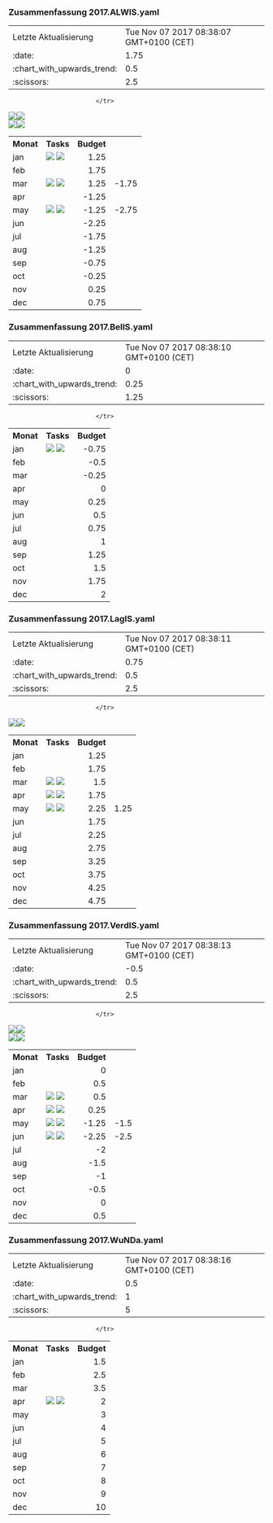 

### Zusammenfassung 2017.ALWIS.yaml
<table>
            <tr>
                <td>Letzte Aktualisierung</td><td>Tue Nov 07 2017 08:38:07 GMT+0100 (CET)</td>
            </tr>
            <tr>
                <td>:date:</td><td>1.75</td>
            </tr>
            <tr>
                <td> :chart_with_upwards_trend: </td><td>0.5</td>
            </tr>
            <tr>
                <td>:scissors:</td><td>2.5</td>
            </tr>
        </table>

 <table>
                        <tr>
                            <th valign="top" align="left">Monat</th>
                            <th valign="top" align="left">Tasks</th>
                            <th valign="bottom" align="right">Budget</th>
                 
                            </tr>
        
<tr>
                                <td valign="top">jan</td>
                            <td>
<a target="_blank" href="https://github.com/cismet/wupp/issues/1043"><img src="https://img.shields.io/badge/%231043%20-Billing%20%20%20Rechnungsanlage%20ben%C3%B6tigt%20Trennung%20der%20Baulasten%20und%20der%20Katasterausz%C3%BCg%E2%80%A6%09%09%09%09-green.svg?style=flat?maxAge=1"/></a>
<a target="_blank" href="https://github.com/cismet/wupp/issues/1043"><img src="https://img.shields.io/badge/cons%20-1-yellow.svg?style=flat?maxAge=1"/></a>
<br>
</td>
                        <td align="right" valign="bottom">1.25</td>
</tr>
<tr>
                                <td valign="top">feb</td>
                            <td>
</td>
                <td align="right" valign="bottom">1.75</td>
</tr>
<tr>
                                <td valign="top">mar</td>
                            <td>
<a target="_blank" href="https://github.com/cismet/wupp/issues/1118"><img src="https://img.shields.io/badge/%231118%20-Vermessungsunterlagenportal%3A%20unerwarteter%20Fehler%20ist%20beim%20Ausf%C3%BChren%20des%20Tasks%20NA%E2%80%A6%09%09%09%09-green.svg?style=flat?maxAge=1"/></a>
<a target="_blank" href="https://github.com/cismet/wupp/issues/1118"><img src="https://img.shields.io/badge/cons%20-1-yellow.svg?style=flat?maxAge=1"/></a>
<br>
</td>
                        <td align="right" valign="bottom">1.25</td>
<a target="_blank" href="https://github.com/cismet/wupp/issues/1059"><img src="https://img.shields.io/badge/%231059%20-Anbindung%20Bestellformular%20Amtliche%20Basiskarte%20(ABK)%20(3%20MT)%09%09%09%09-green.svg?style=flat?maxAge=1"/></a>
<a target="_blank" href="https://github.com/cismet/wupp/issues/1059"><img src="https://img.shields.io/badge/cons%20-3-yellow.svg?style=flat?maxAge=1"/></a>
<br>
</td>
                        <td align="right" valign="bottom">-1.75</td>
</tr>
<tr>
                                <td valign="top">apr</td>
                            <td>
</td>
                <td align="right" valign="bottom">-1.25</td>
</tr>
<tr>
                                <td valign="top">may</td>
                            <td>
<a target="_blank" href="https://github.com/cismet/wupp/issues/1150"><img src="https://img.shields.io/badge/%231150%20-Nutzername%20in%20WuNDa%20an%203A%20Server%20durchreichen%3F%20(0%2C5%20MT)%09%09%09%09-green.svg?style=flat?maxAge=1"/></a>
<a target="_blank" href="https://github.com/cismet/wupp/issues/1150"><img src="https://img.shields.io/badge/cons%20-0.5-yellow.svg?style=flat?maxAge=1"/></a>
<br>
</td>
                        <td align="right" valign="bottom">-1.25</td>
<a target="_blank" href="https://github.com/cismet/wupp/issues/1149"><img src="https://img.shields.io/badge/%231149%20-Sammelissue%20und%20ToDo%09%09%09%09-green.svg?style=flat?maxAge=1"/></a>
<a target="_blank" href="https://github.com/cismet/wupp/issues/1149"><img src="https://img.shields.io/badge/cons%20-1.5-orange.svg?style=flat?maxAge=1"/></a>
<br>
</td>
                        <td align="right" valign="bottom">-2.75</td>
</tr>
<tr>
                                <td valign="top">jun</td>
                            <td>
</td>
                <td align="right" valign="bottom">-2.25</td>
</tr>
<tr>
                                <td valign="top">jul</td>
                            <td>
</td>
                <td align="right" valign="bottom">-1.75</td>
</tr>
<tr>
                                <td valign="top">aug</td>
                            <td>
</td>
                <td align="right" valign="bottom">-1.25</td>
</tr>
<tr>
                                <td valign="top">sep</td>
                            <td>
</td>
                <td align="right" valign="bottom">-0.75</td>
</tr>
<tr>
                                <td valign="top">oct</td>
                            <td>
</td>
                <td align="right" valign="bottom">-0.25</td>
</tr>
<tr>
                                <td valign="top">nov</td>
                            <td>
</td>
                <td align="right" valign="bottom">0.25</td>
</tr>
<tr>
                                <td valign="top">dec</td>
                            <td>
</td>
                <td align="right" valign="bottom">0.75</td>
</tr>
</table>


### Zusammenfassung 2017.BelIS.yaml
<table>
            <tr>
                <td>Letzte Aktualisierung</td><td>Tue Nov 07 2017 08:38:10 GMT+0100 (CET)</td>
            </tr>
            <tr>
                <td>:date:</td><td>0</td>
            </tr>
            <tr>
                <td> :chart_with_upwards_trend: </td><td>0.25</td>
            </tr>
            <tr>
                <td>:scissors:</td><td>1.25</td>
            </tr>
        </table>

 <table>
                        <tr>
                            <th valign="top" align="left">Monat</th>
                            <th valign="top" align="left">Tasks</th>
                            <th valign="bottom" align="right">Budget</th>
                 
                            </tr>
        
<tr>
                                <td valign="top">jan</td>
                            <td>
<a target="_blank" href="https://github.com/cismet/wupp/issues/873"><img src="https://img.shields.io/badge/%23873%20-Farbliche%20Markierung%20in%20den%20Arbeitsauftr%C3%A4gen%20anpassen%20(1MT)%09%09%09%09-green.svg?style=flat?maxAge=1"/></a>
<a target="_blank" href="https://github.com/cismet/wupp/issues/873"><img src="https://img.shields.io/badge/cons%20-1-yellow.svg?style=flat?maxAge=1"/></a>
<br>
</td>
                        <td align="right" valign="bottom">-0.75</td>
</tr>
<tr>
                                <td valign="top">feb</td>
                            <td>
</td>
                <td align="right" valign="bottom">-0.5</td>
</tr>
<tr>
                                <td valign="top">mar</td>
                            <td>
</td>
                <td align="right" valign="bottom">-0.25</td>
</tr>
<tr>
                                <td valign="top">apr</td>
                            <td>
</td>
                <td align="right" valign="bottom">0</td>
</tr>
<tr>
                                <td valign="top">may</td>
                            <td>
</td>
                <td align="right" valign="bottom">0.25</td>
</tr>
<tr>
                                <td valign="top">jun</td>
                            <td>
</td>
                <td align="right" valign="bottom">0.5</td>
</tr>
<tr>
                                <td valign="top">jul</td>
                            <td>
</td>
                <td align="right" valign="bottom">0.75</td>
</tr>
<tr>
                                <td valign="top">aug</td>
                            <td>
</td>
                <td align="right" valign="bottom">1</td>
</tr>
<tr>
                                <td valign="top">sep</td>
                            <td>
</td>
                <td align="right" valign="bottom">1.25</td>
</tr>
<tr>
                                <td valign="top">oct</td>
                            <td>
</td>
                <td align="right" valign="bottom">1.5</td>
</tr>
<tr>
                                <td valign="top">nov</td>
                            <td>
</td>
                <td align="right" valign="bottom">1.75</td>
</tr>
<tr>
                                <td valign="top">dec</td>
                            <td>
</td>
                <td align="right" valign="bottom">2</td>
</tr>
</table>


### Zusammenfassung 2017.LagIS.yaml
<table>
            <tr>
                <td>Letzte Aktualisierung</td><td>Tue Nov 07 2017 08:38:11 GMT+0100 (CET)</td>
            </tr>
            <tr>
                <td>:date:</td><td>0.75</td>
            </tr>
            <tr>
                <td> :chart_with_upwards_trend: </td><td>0.5</td>
            </tr>
            <tr>
                <td>:scissors:</td><td>2.5</td>
            </tr>
        </table>

 <table>
                        <tr>
                            <th valign="top" align="left">Monat</th>
                            <th valign="top" align="left">Tasks</th>
                            <th valign="bottom" align="right">Budget</th>
                 
                            </tr>
        
<tr>
                                <td valign="top">jan</td>
                            <td>
</td>
                <td align="right" valign="bottom">1.25</td>
</tr>
<tr>
                                <td valign="top">feb</td>
                            <td>
</td>
                <td align="right" valign="bottom">1.75</td>
</tr>
<tr>
                                <td valign="top">mar</td>
                            <td>
<a target="_blank" href="https://github.com/cismet/wupp/issues/1104"><img src="https://img.shields.io/badge/%231104%20-Lagis%3A%20Erweiterung%20Baulasten%20(0%2C75%20MT)%09%09%09%09-green.svg?style=flat?maxAge=1"/></a>
<a target="_blank" href="https://github.com/cismet/wupp/issues/1104"><img src="https://img.shields.io/badge/cons%20-0.75-orange.svg?style=flat?maxAge=1"/></a>
<br>
</td>
                        <td align="right" valign="bottom">1.5</td>
</tr>
<tr>
                                <td valign="top">apr</td>
                            <td>
<a target="_blank" href="https://github.com/cismet/wupp/issues/1106"><img src="https://img.shields.io/badge/%231106%20-Lagis%3A%20Abteilungs%20IX%20Flurst%C3%BCck%20wird%20kein%20Datum%20der%20Historie%20eingetragen%20(0%2C25%20MT%E2%80%A6%09%09%09%09-green.svg?style=flat?maxAge=1"/></a>
<a target="_blank" href="https://github.com/cismet/wupp/issues/1106"><img src="https://img.shields.io/badge/cons%20-0.25-yellow.svg?style=flat?maxAge=1"/></a>
<br>
</td>
                        <td align="right" valign="bottom">1.75</td>
</tr>
<tr>
                                <td valign="top">may</td>
                            <td>
<a target="_blank" href="https://github.com/cismet/wupp/issues/1107"><img src="https://img.shields.io/badge/%231107%20-Lagis%3A%20Abt.%20IX%20Flurst%C3%BCcke%20als%20extra%20Layer.%09%09%09%09-green.svg?style=flat?maxAge=1"/></a>
<a target="_blank" href="https://github.com/cismet/wupp/issues/1107"><img src="https://img.shields.io/badge/cons%20-0-yellowgreen.svg?style=flat?maxAge=1"/></a>
<br>
</td>
                        <td align="right" valign="bottom">2.25</td>
<a target="_blank" href="https://github.com/cismet/wupp/issues/1105"><img src="https://img.shields.io/badge/%231105%20-Lagis%3A%20Plausibilit%C3%A4t%20historische%20Flurst%C3%BCcke%20(1%20MT)%09%09%09%09-green.svg?style=flat?maxAge=1"/></a>
<a target="_blank" href="https://github.com/cismet/wupp/issues/1105"><img src="https://img.shields.io/badge/cons%20-1-yellow.svg?style=flat?maxAge=1"/></a>
<br>
</td>
                        <td align="right" valign="bottom">1.25</td>
</tr>
<tr>
                                <td valign="top">jun</td>
                            <td>
</td>
                <td align="right" valign="bottom">1.75</td>
</tr>
<tr>
                                <td valign="top">jul</td>
                            <td>
</td>
                <td align="right" valign="bottom">2.25</td>
</tr>
<tr>
                                <td valign="top">aug</td>
                            <td>
</td>
                <td align="right" valign="bottom">2.75</td>
</tr>
<tr>
                                <td valign="top">sep</td>
                            <td>
</td>
                <td align="right" valign="bottom">3.25</td>
</tr>
<tr>
                                <td valign="top">oct</td>
                            <td>
</td>
                <td align="right" valign="bottom">3.75</td>
</tr>
<tr>
                                <td valign="top">nov</td>
                            <td>
</td>
                <td align="right" valign="bottom">4.25</td>
</tr>
<tr>
                                <td valign="top">dec</td>
                            <td>
</td>
                <td align="right" valign="bottom">4.75</td>
</tr>
</table>


### Zusammenfassung 2017.VerdIS.yaml
<table>
            <tr>
                <td>Letzte Aktualisierung</td><td>Tue Nov 07 2017 08:38:13 GMT+0100 (CET)</td>
            </tr>
            <tr>
                <td>:date:</td><td>-0.5</td>
            </tr>
            <tr>
                <td> :chart_with_upwards_trend: </td><td>0.5</td>
            </tr>
            <tr>
                <td>:scissors:</td><td>2.5</td>
            </tr>
        </table>

 <table>
                        <tr>
                            <th valign="top" align="left">Monat</th>
                            <th valign="top" align="left">Tasks</th>
                            <th valign="bottom" align="right">Budget</th>
                 
                            </tr>
        
<tr>
                                <td valign="top">jan</td>
                            <td>
</td>
                <td align="right" valign="bottom">0</td>
</tr>
<tr>
                                <td valign="top">feb</td>
                            <td>
</td>
                <td align="right" valign="bottom">0.5</td>
</tr>
<tr>
                                <td valign="top">mar</td>
                            <td>
<a target="_blank" href="https://github.com/cismet/wupp/issues/1120"><img src="https://img.shields.io/badge/%231120%20-Integration%20der%20Funktionalit%C3%A4t%20in%20VERDIS%20(0%2C5MT)%09%09%09%09-green.svg?style=flat?maxAge=1"/></a>
<a target="_blank" href="https://github.com/cismet/wupp/issues/1120"><img src="https://img.shields.io/badge/cons%20-0.5-yellow.svg?style=flat?maxAge=1"/></a>
<br>
</td>
                        <td align="right" valign="bottom">0.5</td>
</tr>
<tr>
                                <td valign="top">apr</td>
                            <td>
<a target="_blank" href="https://github.com/cismet/wupp/issues/1130"><img src="https://img.shields.io/badge/%231130%20-VerdIS%20%20%20Versickerungsgenehmigungen%3A%20Einspielen%20von%20Geometrien%20zu%20Versickerungsg%E2%80%A6%09%09%09%09-green.svg?style=flat?maxAge=1"/></a>
<a target="_blank" href="https://github.com/cismet/wupp/issues/1130"><img src="https://img.shields.io/badge/cons%20-0.75-yellowgreen.svg?style=flat?maxAge=1"/></a>
<br>
</td>
                        <td align="right" valign="bottom">0.25</td>
</tr>
<tr>
                                <td valign="top">may</td>
                            <td>
<a target="_blank" href="https://github.com/cismet/wupp/issues/1102"><img src="https://img.shields.io/badge/%231102%20-verdis%3A%20Punktvereinigung%20beim%20Speichern%20(2MT)%09%09%09%09-green.svg?style=flat?maxAge=1"/></a>
<a target="_blank" href="https://github.com/cismet/wupp/issues/1102"><img src="https://img.shields.io/badge/cons%20-2-orange.svg?style=flat?maxAge=1"/></a>
<br>
</td>
                        <td align="right" valign="bottom">-1.25</td>
<a target="_blank" href="https://github.com/cismet/wupp/issues/1103"><img src="https://img.shields.io/badge/%231103%20-verdis%3A%20Anpassung%20Fronterzeugung%20(0%2C25MT)%09%09%09%09-green.svg?style=flat?maxAge=1"/></a>
<a target="_blank" href="https://github.com/cismet/wupp/issues/1103"><img src="https://img.shields.io/badge/cons%20-0.25-yellow.svg?style=flat?maxAge=1"/></a>
<br>
</td>
                        <td align="right" valign="bottom">-1.5</td>
</tr>
<tr>
                                <td valign="top">jun</td>
                            <td>
<a target="_blank" href="https://github.com/cismet/wupp/issues/1057"><img src="https://img.shields.io/badge/%231057%20-Druckfunktion%20in%20verdis%20einbauen%20und%20testen%20(1%2C25MT)%09%09%09%09-green.svg?style=flat?maxAge=1"/></a>
<a target="_blank" href="https://github.com/cismet/wupp/issues/1057"><img src="https://img.shields.io/badge/cons%20-1.25-orange.svg?style=flat?maxAge=1"/></a>
<br>
</td>
                        <td align="right" valign="bottom">-2.25</td>
<a target="_blank" href="https://github.com/cismet/wupp/issues/1100"><img src="https://img.shields.io/badge/%231100%20-verdis%3A%20Scrollrichtung%20konfigurierbar%20machen%20(0%2C25MT)%09%09%09%09-green.svg?style=flat?maxAge=1"/></a>
<a target="_blank" href="https://github.com/cismet/wupp/issues/1100"><img src="https://img.shields.io/badge/cons%20-0.25-yellow.svg?style=flat?maxAge=1"/></a>
<br>
</td>
                        <td align="right" valign="bottom">-2.5</td>
</tr>
<tr>
                                <td valign="top">jul</td>
                            <td>
</td>
                <td align="right" valign="bottom">-2</td>
</tr>
<tr>
                                <td valign="top">aug</td>
                            <td>
</td>
                <td align="right" valign="bottom">-1.5</td>
</tr>
<tr>
                                <td valign="top">sep</td>
                            <td>
</td>
                <td align="right" valign="bottom">-1</td>
</tr>
<tr>
                                <td valign="top">oct</td>
                            <td>
</td>
                <td align="right" valign="bottom">-0.5</td>
</tr>
<tr>
                                <td valign="top">nov</td>
                            <td>
</td>
                <td align="right" valign="bottom">0</td>
</tr>
<tr>
                                <td valign="top">dec</td>
                            <td>
</td>
                <td align="right" valign="bottom">0.5</td>
</tr>
</table>


### Zusammenfassung 2017.WuNDa.yaml
<table>
            <tr>
                <td>Letzte Aktualisierung</td><td>Tue Nov 07 2017 08:38:16 GMT+0100 (CET)</td>
            </tr>
            <tr>
                <td>:date:</td><td>0.5</td>
            </tr>
            <tr>
                <td> :chart_with_upwards_trend: </td><td>1</td>
            </tr>
            <tr>
                <td>:scissors:</td><td>5</td>
            </tr>
        </table>

 <table>
                        <tr>
                            <th valign="top" align="left">Monat</th>
                            <th valign="top" align="left">Tasks</th>
                            <th valign="bottom" align="right">Budget</th>
                 
                            </tr>
        
<tr>
                                <td valign="top">jan</td>
                            <td>
</td>
                <td align="right" valign="bottom">1.5</td>
</tr>
<tr>
                                <td valign="top">feb</td>
                            <td>
</td>
                <td align="right" valign="bottom">2.5</td>
</tr>
<tr>
                                <td valign="top">mar</td>
                            <td>
</td>
                <td align="right" valign="bottom">3.5</td>
</tr>
<tr>
                                <td valign="top">apr</td>
                            <td>
<a target="_blank" href="https://github.com/cismet/wupp/issues/1136"><img src="https://img.shields.io/badge/%231136%20-Erweiterung%20GUI%20Georeferenzierung%20(2%2C5%20MT)%09%09%09%09-green.svg?style=flat?maxAge=1"/></a>
<a target="_blank" href="https://github.com/cismet/wupp/issues/1136"><img src="https://img.shields.io/badge/cons%20-2.5-orange.svg?style=flat?maxAge=1"/></a>
<br>
</td>
                        <td align="right" valign="bottom">2</td>
</tr>
<tr>
                                <td valign="top">may</td>
                            <td>
</td>
                <td align="right" valign="bottom">3</td>
</tr>
<tr>
                                <td valign="top">jun</td>
                            <td>
</td>
                <td align="right" valign="bottom">4</td>
</tr>
<tr>
                                <td valign="top">jul</td>
                            <td>
</td>
                <td align="right" valign="bottom">5</td>
</tr>
<tr>
                                <td valign="top">aug</td>
                            <td>
</td>
                <td align="right" valign="bottom">6</td>
</tr>
<tr>
                                <td valign="top">sep</td>
                            <td>
</td>
                <td align="right" valign="bottom">7</td>
</tr>
<tr>
                                <td valign="top">oct</td>
                            <td>
</td>
                <td align="right" valign="bottom">8</td>
</tr>
<tr>
                                <td valign="top">nov</td>
                            <td>
</td>
                <td align="right" valign="bottom">9</td>
</tr>
<tr>
                                <td valign="top">dec</td>
                            <td>
</td>
                <td align="right" valign="bottom">10</td>
</tr>
</table>
